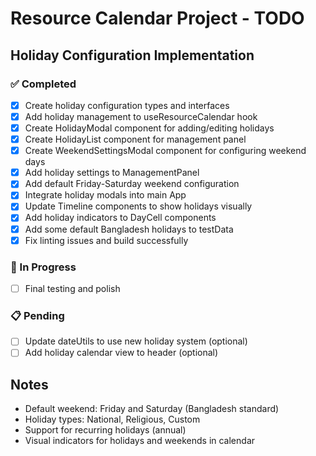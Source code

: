 # Resource Calendar Project - TODO

## Holiday Configuration Implementation

### ✅ Completed
- [x] Create holiday configuration types and interfaces
- [x] Add holiday management to useResourceCalendar hook
- [x] Create HolidayModal component for adding/editing holidays
- [x] Create HolidayList component for management panel
- [x] Create WeekendSettingsModal component for configuring weekend days
- [x] Add holiday settings to ManagementPanel
- [x] Add default Friday-Saturday weekend configuration
- [x] Integrate holiday modals into main App
- [x] Update Timeline components to show holidays visually
- [x] Add holiday indicators to DayCell components
- [x] Add some default Bangladesh holidays to testData
- [x] Fix linting issues and build successfully

### 🔄 In Progress
- [ ] Final testing and polish

### 📋 Pending
- [ ] Update dateUtils to use new holiday system (optional)
- [ ] Add holiday calendar view to header (optional)

## Notes
- Default weekend: Friday and Saturday (Bangladesh standard)
- Holiday types: National, Religious, Custom
- Support for recurring holidays (annual)
- Visual indicators for holidays and weekends in calendar